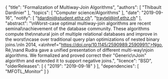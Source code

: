 {
    "title": "Formalization of Multiway-Join Algorithms",
    "authors": [
        "Thibault Dardinier"
    ],
    "topics": [
        "Computer science/Algorithms"
    ],
    "date": "2019-09-16",
    "notify": [
        "tdardini@student.ethz.ch",
        "traytel@inf.ethz.ch"
    ],
    "abstract": "\nWorst-case optimal multiway-join algorithms are recent seminal\nachievement of the database community. These algorithms compute the\nnatural join of multiple relational databases and improve in the worst\ncase over traditional query plan optimizations of nested binary joins.\nIn 2014, <a\nhref=\"https://doi.org/10.1145/2590989.2590991\">Ngo, Ré,\nand Rudra</a> gave a unified presentation of different multi-way\njoin algorithms. We formalized and proved correct their \"Generic\nJoin\" algorithm and extended it to support negative joins.",
    "licence": "BSD",
    "olderReleases": [
        {
            "2019": "2019-09-18"
        }
    ],
    "dependencies": [
        "MFOTL_Monitor"
    ]
}